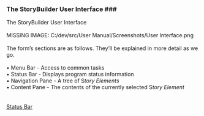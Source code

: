 ### The StoryBuilder User Interface ### <br/>
The StoryBuilder User Interface <br/>
 <br/>
MISSING IMAGE: C:/dev/src/User Manual/Screenshots/User Interface.png <br/>
 <br/>
The form’s sections are as follows. They’ll be explained in more detail as we go. <br/>
 <br/>
	•	Menu Bar -  Access to common tasks <br/>
	•	Status Bar - Displays program status information <br/>
	•	Navigation Pane - A tree of S*tory Elements* <br/>
	•	Content Pane - The contents of the currently selected S*tory Element* <br/>
 <br/>
 <br/>
[Status Bar](Status_Bar.md) <br/>

